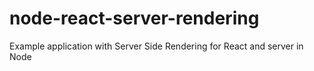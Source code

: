 # node-react-server-rendering
Example application with Server Side Rendering for React and server in Node
